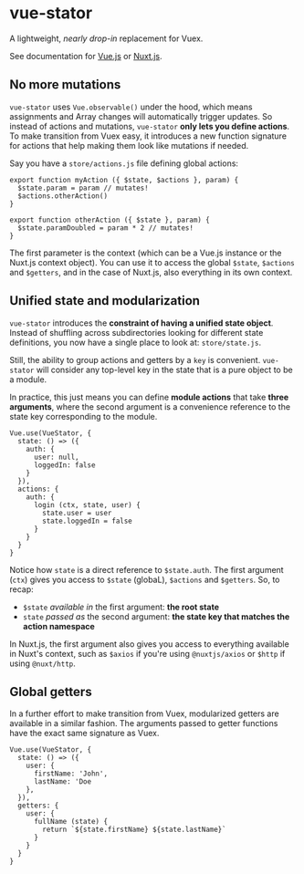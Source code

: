 # vue-stator

A lightweight, _nearly drop-in_ replacement for Vuex.

See documentation for 
[Vue.js](https://github.com/galvez/vue-stator/blob/master/docs/vue.md)
or
[Nuxt.js](https://github.com/galvez/vue-stator/blob/master/docs/nuxt.md).

## No more mutations

`vue-stator` uses `Vue.observable()` under the hood, which means assignments and
Array changes will automatically trigger updates. So instead of actions and
mutations, `vue-stator` **only lets you define actions**. To make transition
from Vuex easy, it introduces a new function signature for actions that help
making them look like mutations if needed.

Say you have a `store/actions.js` file defining global actions:

```
export function myAction ({ $state, $actions }, param) {
  $state.param = param // mutates!
  $actions.otherAction()
}

export function otherAction ({ $state }, param) {
  $state.paramDoubled = param * 2 // mutates!
}
```

The first parameter is the context (which can be a Vue.js instance or the Nuxt.js
context object). You can use it to access the global `$state`, `$actions` and 
`$getters`, and in the case of Nuxt.js, also everything in its own context.

## Unified state and modularization

`vue-stator` introduces the **constraint of having a unified state object**. 
Instead of shuffling across subdirectories looking for different state 
definitions, you now have a single place to look at: `store/state.js`.

Still, the ability to group actions and getters by a `key` is convenient.
`vue-stator` will consider any top-level key in the state that is a pure
object to be a module.

In practice, this just means you can define **module actions** that take
**three arguments**, where the second argument is a convenience reference to
the state key corresponding to the module.

```
Vue.use(VueStator, {
  state: () => ({
    auth: {
      user: null,
      loggedIn: false
    }
  }),
  actions: {
    auth: {
      login (ctx, state, user) {
        state.user = user
        state.loggedIn = false
      }
    }
  }
}
```

Notice how `state` is a direct reference to `$state.auth`. The first argument 
(`ctx`) gives you access to `$state` (globaL), `$actions` and `$getters`. So, 
to recap:

- `$state` _available in_ the first argument: **the root state**
- `state` _passed as_ the second argument: **the state key that matches the 
action namespace**

In Nuxt.js, the first argument also gives you access to everything available in
Nuxt's context, such as `$axios` if you're using `@nuxtjs/axios` or `$http` if
using `@nuxt/http`.

## Global getters

In a further effort to make transition from Vuex, modularized getters are
available in a similar fashion. The arguments passed to getter functions have
the exact same signature as Vuex.

```
Vue.use(VueStator, {
  state: () => ({
    user: {
      firstName: 'John',
      lastName: 'Doe
    },
  }),
  getters: {
    user: {
      fullName (state) {
        return `${state.firstName} ${state.lastName}`
      }
    }
  }
}
```
